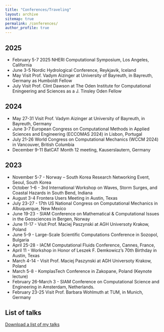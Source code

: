```yaml
---
title: "Conferences/Traveling"
layout: archive
sitemap: true
permalink: /conferences/
author_profile: true
---
```


## 2025
- February 5-7 2025 NHERI Computational Symposium, Los Angeles, California
- June 3-5 Nordic Hydrological Conference, Reykjavik, Iceland
- May Visit Prof. Vadym Aizinger at University of Bayreuth, in Bayreuth, Germany as Humboldt Fellow
- July Visit Prof. Clint Dawson at The Oden Institute for Computational Eningeering and Sciences as a J. Tinsley Oden Fellow

## 2024
- May 27-31 Visit Prof. Vadym Aizinger at University of Bayreuth, in Bayreuth, Germany
- June 3-7 European Congress on Computational Methods in Applied Sciences and Engineering (ECCOMAS 2024) in Lisbon, Portugal
- July 21-26 World Congress on Computational Mechanics (WCCM 2024) in Vancouver, British Columbia
- December 9-11 BatCAT Month 12 meeting, Kauserslautern, Germany

## 2023

- November 5-7 - Norway – South Korea Research Networking Event, Seoul, South Korea
- October 1–6 - 3rd International Workshop on Waves, Storm Surges, and Coastal Hazards in South Bend, Indiana
- August 3-4 Frontera Users Meeting in Austin, Texas 
- July 23-27 - 17th US National Congress on Computational Mechanics in Albuquerque, New Mexico
- June 19-23 - SIAM Conference on Mathematical & Computational Issues in the Geosciences in Bergen, Norway
- June 11-17 - Visit Prof. Maciej Paszynski at AGH Universoty Krakow, Poland
- June 5-9 - Large-Scale Scientific Computations Conference in Sozopol, Bulgaria
- April 25-28 - IACM Computational Fluids Conference, Cannes, France,   
- April 11 - Workshop in Honor of Leszek F. Demkowicz’s 70th Birthday in Austin, Texas 
- March 4-14 - Visit Prof. Maciej Paszynski at AGH Universoty Krakow, Poland
- March 5-8 - KomplasTech Conference in Zakopane, Poland (Keynote lecture)
- February 26-March 3 - SIAM Conference on Computational Science and Engineering in Amsterdam, Netherlands.
- February 23-25 Visit Prof. Barbara Wohlmuth at TUM, in Munich, Germany

## List of talks


[Download a list of my talks](/assets/documents/talks.pdf)




